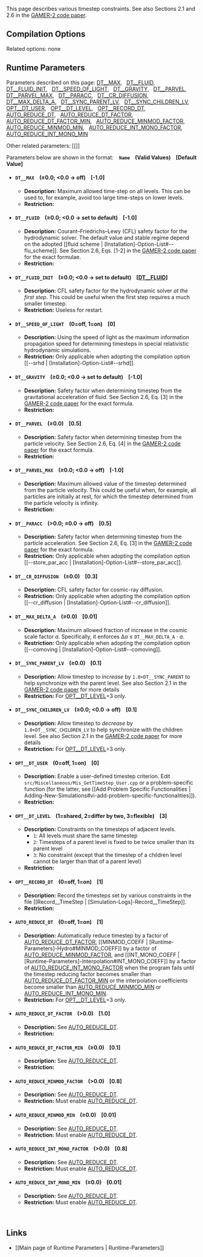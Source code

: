 This page describes various timestep constraints. See also Sections 2.1 and 2.6 in the
[GAMER-2 code paper](https://arxiv.org/abs/1712.07070).


## Compilation Options

Related options: none


## Runtime Parameters

Parameters described on this page:
[DT__MAX](#DT__MAX), &nbsp;
[DT__FLUID](#DT__FLUID), &nbsp;
[DT__FLUID_INIT](#DT__FLUID_INIT), &nbsp;
[DT__SPEED_OF_LIGHT](#DT__SPEED_OF_LIGHT), &nbsp;
[DT__GRAVITY](#DT__GRAVITY), &nbsp;
[DT__PARVEL](#DT__PARVEL), &nbsp;
[DT__PARVEL_MAX](#DT__PARVEL_MAX), &nbsp;
[DT__PARACC](#DT__PARACC), &nbsp;
[DT__CR_DIFFUSION](#DT__CR_DIFFUSION), &nbsp;
[DT__MAX_DELTA_A](#DT__MAX_DELTA_A), &nbsp;
[DT__SYNC_PARENT_LV](#DT__SYNC_PARENT_LV), &nbsp;
[DT__SYNC_CHILDREN_LV](#DT__SYNC_CHILDREN_LV), &nbsp;
[OPT__DT_USER](#OPT__DT_USER), &nbsp;
[OPT__DT_LEVEL](#OPT__DT_LEVEL), &nbsp;
[OPT__RECORD_DT](#OPT__RECORD_DT), &nbsp;
[AUTO_REDUCE_DT](#AUTO_REDUCE_DT), &nbsp;
[AUTO_REDUCE_DT_FACTOR](#AUTO_REDUCE_DT_FACTOR), &nbsp;
[AUTO_REDUCE_DT_FACTOR_MIN](#AUTO_REDUCE_DT_FACTOR_MIN), &nbsp;
[AUTO_REDUCE_MINMOD_FACTOR](#AUTO_REDUCE_MINMOD_FACTOR), &nbsp;
[AUTO_REDUCE_MINMOD_MIN](#AUTO_REDUCE_MINMOD_MIN), &nbsp;
[AUTO_REDUCE_INT_MONO_FACTOR](#AUTO_REDUCE_INT_MONO_FACTOR), &nbsp;
[AUTO_REDUCE_INT_MONO_MIN](#AUTO_REDUCE_INT_MONO_MIN) &nbsp;


Other related parameters:
[[]] &nbsp;


Parameters below are shown in the format: &ensp; **`Name` &ensp; (Valid Values) &ensp; [Default Value]**

<a name="DT__MAX"></a>
* #### `DT__MAX` &ensp; (&#8805;0.0; <0.0 &#8594; off) &ensp; [-1.0]
    * **Description:**
Maximum allowed time-step on all levels. This can be used to, for example, avoid
too large time-steps on lower levels.
    * **Restriction:**

<a name="DT__FLUID"></a>
* #### `DT__FLUID` &ensp; (&#8805;0.0; <0.0 &#8594; set to default) &ensp; [-1.0]
    * **Description:**
Courant–Friedrichs–Lewy (CFL) safety factor for the hydrodynamic solver.
The default value and stable regime depend on the adopted
[[fluid scheme | [Installation]-Option-List#--flu_scheme]].
See Section 2.6, Eqs. [1-2] in the [GAMER-2 code paper](https://arxiv.org/abs/1712.07070)
for the exact formulae.
    * **Restriction:**

<a name="DT__FLUID_INIT"></a>
* #### `DT__FLUID_INIT` &ensp; (&#8805;0.0; <0.0 &#8594; set to default) &ensp; [[DT__FLUID](#DT__FLUID)]
    * **Description:**
CFL safety factor for the hydrodynamic solver _at the first step_. This could be
useful when the first step requires a much smaller timestep.
    * **Restriction:**
Useless for restart.

<a name="DT__SPEED_OF_LIGHT"></a>
* #### `DT__SPEED_OF_LIGHT` &ensp; (0=off, 1=on) &ensp; [0]
    * **Description:**
Using the speed of light as the maximum information propagation speed for determining timesteps
in special relativistic hydrodynamic simulations.
    * **Restriction:**
Only applicable when adopting the compilation option
[[--srhd | [Installation]-Option-List#--srhd]].

<a name="DT__GRAVITY"></a>
* #### `DT__GRAVITY` &ensp; (&#8805;0.0; <0.0 &#8594; set to default) &ensp; [-1.0]
    * **Description:**
Safety factor when determining timestep from the gravitational acceleration of fluid.
See Section 2.6, Eq. [3] in the [GAMER-2 code paper](https://arxiv.org/abs/1712.07070)
for the exact formula.
    * **Restriction:**

<a name="DT__PARVEL"></a>
* #### `DT__PARVEL` &ensp; (&#8805;0.0) &ensp; [0.5]
    * **Description:**
Safety factor when determining timestep from the particle velocity.
See Section 2.6, Eq. [4] in the [GAMER-2 code paper](https://arxiv.org/abs/1712.07070)
for the exact formula.
    * **Restriction:**

<a name="DT__PARVEL_MAX"></a>
* #### `DT__PARVEL_MAX` &ensp; (&#8805;0.0; <0.0 &#8594; off) &ensp; [-1.0]
    * **Description:**
Maximum allowed value of the timestep determined from the particle velocity.
This could be useful when, for example, all particles are initially at rest,
for which the timestep determined from the particle velocity is infinity.
    * **Restriction:**

<a name="DT__PARACC"></a>
* #### `DT__PARACC` &ensp; (>0.0; &#8804;0.0 &#8594; off) &ensp; [0.5]
    * **Description:**
Safety factor when determining timestep from the particle acceleration.
See Section 2.6, Eq. [3] in the [GAMER-2 code paper](https://arxiv.org/abs/1712.07070)
for the exact formula.
    * **Restriction:**
Only applicable when adopting the compilation option
[[--store_par_acc | [Installation]-Option-List#--store_par_acc]].

<a name="DT__CR_DIFFUSION"></a>
* #### `DT__CR_DIFFUSION` &ensp; (&#8805;0.0) &ensp; [0.3]
    * **Description:**
CFL safety factor for cosmic-ray diffusion.
    * **Restriction:**
Only applicable when adopting the compilation option
[[--cr_diffusion | [Installation]-Option-List#--cr_diffusion]].

<a name="DT__MAX_DELTA_A"></a>
* #### `DT__MAX_DELTA_A` &ensp; (&#8805;0.0) &ensp; [0.01]
    * **Description:**
Maximum allowed fraction of increase in the cosmic scale factor <var>a</var>.
Specifically, it enforces &Delta;<var>a</var> &#8804; `DT__MAX_DELTA_A` &#8901; <var>a</var>.
    * **Restriction:**
Only applicable when adopting the compilation option
[[--comoving | [Installation]-Option-List#--comoving]].

<a name="DT__SYNC_PARENT_LV"></a>
* #### `DT__SYNC_PARENT_LV` &ensp; (&#8805;0.0) &ensp; [0.1]
    * **Description:**
Allow timestep to _increase_ by `1.0+DT__SYNC_PARENT` to help synchronize
with the parent level. See also Section 2.1 in the
[GAMER-2 code paper](https://arxiv.org/abs/1712.07070) for more details
    * **Restriction:**
For [OPT__DT_LEVEL](#OPT__DT_LEVEL)=3 only.

<a name="DT__SYNC_CHILDREN_LV"></a>
* #### `DT__SYNC_CHILDREN_LV` &ensp; (&#8805;0.0; <0.0 &#8594; off) &ensp; [0.1]
    * **Description:**
Allow timestep to _decrease_ by `1.0+DT__SYNC_CHILDREN_LV` to help synchronize
with the children level. See also Section 2.1 in the
[GAMER-2 code paper](https://arxiv.org/abs/1712.07070) for more details
    * **Restriction:**
For [OPT__DT_LEVEL](#OPT__DT_LEVEL)=3 only.

<a name="OPT__DT_USER"></a>
* #### `OPT__DT_USER` &ensp; (0=off, 1=on) &ensp; [0]
    * **Description:**
Enable a user-defined timestep criterion. Edit `src/Miscellaneous/Mis_GetTimeStep_User.cpp`
or a problem-specific function (for the latter, see
[[Add Problem Specific Functionalities | Adding-New-Simulations#vi-add-problem-specific-functionalities]]).
    * **Restriction:**

<a name="OPT__DT_LEVEL"></a>
* #### `OPT__DT_LEVEL` &ensp; (1=shared, 2=differ by two, 3=flexible) &ensp; [3]
    * **Description:**
Constraints on the timesteps of adjacent levels.
        * `1`: All levels must share the same timestep
        * `2`: Timesteps of a parent level is fixed to be twice smaller than its parent level
        * `3`: No constraint (except that the timestep of a children level cannot be larger than that of a parent level)
    * **Restriction:**

<a name="OPT__RECORD_DT"></a>
* #### `OPT__RECORD_DT` &ensp; (0=off, 1=on) &ensp; [1]
    * **Description:**
Record the timesteps set by various constraints in the file
[[Record__TimeStep | [Simulation-Logs]-Record__TimeStep]].
    * **Restriction:**

<a name="AUTO_REDUCE_DT"></a>
* #### `AUTO_REDUCE_DT` &ensp; (0=off, 1=on) &ensp; [1]
    * **Description:**
Automatically reduce timestep by a factor of
[AUTO_REDUCE_DT_FACTOR](#AUTO_REDUCE_DT_FACTOR),
[[MINMOD_COEFF | [Runtime-Parameters]-Hydro#MINMOD_COEFF]] by a factor of
[AUTO_REDUCE_MINMOD_FACTOR](#AUTO_REDUCE_MINMOD_FACTOR), and
[[INT_MONO_COEFF | [Runtime-Parameters]-Interpolation#INT_MONO_COEFF]]
by a factor of
[AUTO_REDUCE_INT_MONO_FACTOR](#AUTO_REDUCE_INT_MONO_FACTOR)
when the program fails until the timestep reducing factor
becomes smaller than
[AUTO_REDUCE_DT_FACTOR_MIN](#AUTO_REDUCE_DT_FACTOR_MIN)
or the interpolation coefficients become smaller than
[AUTO_REDUCE_MINMOD_MIN](#AUTO_REDUCE_MINMOD_MIN) or
[AUTO_REDUCE_INT_MONO_MIN](#AUTO_REDUCE_INT_MONO_MIN).
    * **Restriction:**
For [OPT__DT_LEVEL](#OPT__DT_LEVEL)=3 only.

<a name="AUTO_REDUCE_DT_FACTOR"></a>
* #### `AUTO_REDUCE_DT_FACTOR` &ensp; (>0.0) &ensp; [1.0]
    * **Description:**
See [AUTO_REDUCE_DT](#AUTO_REDUCE_DT).
    * **Restriction:**

<a name="AUTO_REDUCE_DT_FACTOR_MIN"></a>
* #### `AUTO_REDUCE_DT_FACTOR_MIN` &ensp; (&#8805;0.0) &ensp; [0.1]
    * **Description:**
See [AUTO_REDUCE_DT](#AUTO_REDUCE_DT).
    * **Restriction:**

<a name="AUTO_REDUCE_MINMOD_FACTOR"></a>
* #### `AUTO_REDUCE_MINMOD_FACTOR` &ensp; (>0.0) &ensp; [0.8]
    * **Description:**
See [AUTO_REDUCE_DT](#AUTO_REDUCE_DT).
    * **Restriction:**
Must enable [AUTO_REDUCE_DT](#AUTO_REDUCE_DT).

<a name="AUTO_REDUCE_MINMOD_MIN"></a>
* #### `AUTO_REDUCE_MINMOD_MIN` &ensp; (&#8805;0.0) &ensp; [0.01]
    * **Description:**
See [AUTO_REDUCE_DT](#AUTO_REDUCE_DT).
    * **Restriction:**
Must enable [AUTO_REDUCE_DT](#AUTO_REDUCE_DT).

<a name="AUTO_REDUCE_INT_MONO_FACTOR"></a>
* #### `AUTO_REDUCE_INT_MONO_FACTOR` &ensp; (>0.0) &ensp; [0.8]
    * **Description:**
See [AUTO_REDUCE_DT](#AUTO_REDUCE_DT).
    * **Restriction:**
Must enable [AUTO_REDUCE_DT](#AUTO_REDUCE_DT).

<a name="AUTO_REDUCE_INT_MONO_MIN"></a>
* #### `AUTO_REDUCE_INT_MONO_MIN` &ensp; (&#8805;0.0) &ensp; [0.01]
    * **Description:**
See [AUTO_REDUCE_DT](#AUTO_REDUCE_DT).
    * **Restriction:**
Must enable [AUTO_REDUCE_DT](#AUTO_REDUCE_DT).


<br>

## Links
* [[Main page of Runtime Parameters | Runtime-Parameters]]
